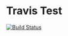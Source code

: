 # Travis Test

[![Build Status](https://travis-ci.org/arosha445/travisTest.svg?branch=master)](https://travis-ci.org/arosha445/travisTest)